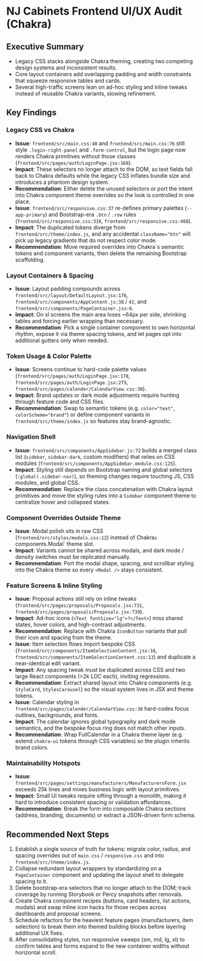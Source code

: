 # NJ Cabinets Frontend UI/UX Audit (Chakra)

## Executive Summary
- Legacy CSS stacks alongside Chakra theming, creating two competing design systems and inconsistent results.
- Core layout containers add overlapping padding and width constraints that squeeze responsive tables and cards.
- Several high-traffic screens lean on ad-hoc styling and inline tweaks instead of reusable Chakra variants, slowing refinement.

## Key Findings
### Legacy CSS vs Chakra
- **Issue**: `frontend/src/main.css:40` and `frontend/src/main.css:76` still style `.login-right-panel` and `.form-control`, but the login page now renders Chakra primitives without those classes (`frontend/src/pages/auth/LoginPage.jsx:168`).
- **Impact**: These selectors no longer attach to the DOM, so text fields fall back to Chakra defaults while the legacy CSS inflates bundle size and introduces a phantom design system.
- **Recommendation**: Either delete the unused selectors or port the intent into Chakra component theme overrides so the look is controlled in one place.
- **Issue**: `frontend/src/responsive.css:37` re-defines primary palettes (`--app-primary`) and Bootstrap-era `.btn` / `.row` rules (`frontend/src/responsive.css:316`, `frontend/src/responsive.css:468`).
- **Impact**: The duplicated tokens diverge from `frontend/src/theme/index.js`, and any accidental `className="btn"` will pick up legacy gradients that do not respect color mode.
- **Recommendation**: Move required overrides into Chakra`s semantic tokens and component variants, then delete the remaining Bootstrap scaffolding.

### Layout Containers & Spacing
- **Issue**: Layout padding compounds across `frontend/src/layout/DefaultLayout.jsx:176`, `frontend/src/components/AppContent.js:38` / `42`, and `frontend/src/components/PageContainer.jsx:6`.
- **Impact**: On xl screens the main area loses ~64px per side, shrinking tables and forcing earlier wrapping than necessary.
- **Recommendation**: Pick a single container component to own horizontal rhythm, expose it via theme spacing tokens, and let pages opt into additional gutters only when needed.

### Token Usage & Color Palette
- **Issue**: Screens continue to hard-code palette values (`frontend/src/pages/auth/LoginPage.jsx:178`, `frontend/src/pages/auth/LoginPage.jsx:275`, `frontend/src/pages/calender/CalendarView.css:30`).
- **Impact**: Brand updates or dark mode adjustments require hunting through feature code and CSS files.
- **Recommendation**: Swap to semantic tokens (e.g. `color="text"`, `colorScheme="brand"`) or define component variants in `frontend/src/theme/index.js` so features stay brand-agnostic.

### Navigation Shell
- **Issue**: `frontend/src/components/AppSidebar.js:72` builds a merged class list (`sidebar`, `sidebar-dark`, custom modifiers) that relies on CSS modules (`frontend/src/components/AppSidebar.module.css:125`).
- **Impact**: Styling still depends on Bootstrap naming and global selectors (`:global(.sidebar-nav)`), so theming changes require touching JS, CSS modules, and global CSS.
- **Recommendation**: Replace the class concatenation with Chakra layout primitives and move the styling rules into a `Sidebar` component theme to centralize hover and collapsed states.

### Component Overrides Outside Theme
- **Issue**: Modal polish sits in raw CSS (`frontend/src/styles/modals.css:12`) instead of Chakra`s `components.Modal` theme slot.
- **Impact**: Variants cannot be shared across modals, and dark mode / density switches must be replicated manually.
- **Recommendation**: Port the modal shape, spacing, and scrollbar styling into the Chakra theme so every `<Modal />` stays consistent.

### Feature Screens & Inline Styling
- **Issue**: Proposal actions still rely on inline tweaks (`frontend/src/pages/proposals/Proposals.jsx:731`, `frontend/src/pages/proposals/Proposals.jsx:739`).
- **Impact**: Ad-hoc icons (`<Text fontSize="lg">?</Text>`) miss shared states, hover colors, and high-contrast adjustments.
- **Recommendation**: Replace with Chakra `IconButton` variants that pull their icon and spacing from the theme.
- **Issue**: Item selection flows import bespoke CSS (`frontend/src/components/ItemSelectionContent.jsx:16`, `frontend/src/components/ItemSelectionContent.css:13`) and duplicate a near-identical edit variant.
- **Impact**: Any spacing tweak must be duplicated across CSS and two large React components (>2k LOC each), inviting regressions.
- **Recommendation**: Extract shared layout into Chakra components (e.g. `StyleCard`, `StylesCarousel`) so the visual system lives in JSX and theme tokens.
- **Issue**: Calendar styling in `frontend/src/pages/calender/CalendarView.css:30` hard-codes focus outlines, backgrounds, and fonts.
- **Impact**: The calendar ignores global typography and dark mode semantics, and the bespoke focus ring does not match other inputs.
- **Recommendation**: Wrap FullCalendar in a Chakra theme layer (e.g. extend `chakra-ui` tokens through CSS variables) so the plugin inherits brand colors.

### Maintainability Hotspots
- **Issue**: `frontend/src/pages/settings/manufacturers/ManufacturersForm.jsx` exceeds 25k lines and mixes business logic with layout primitives.
- **Impact**: Small UI tweaks require sifting through a monolith, making it hard to introduce consistent spacing or validation affordances.
- **Recommendation**: Break the form into composable Chakra sections (address, branding, documents) or extract a JSON-driven form schema.

## Recommended Next Steps
1. Establish a single source of truth for tokens: migrate color, radius, and spacing overrides out of `main.css` / `responsive.css` and into `frontend/src/theme/index.js`.
2. Collapse redundant layout wrappers by standardizing on a `PageContainer` component and updating the layout shell to delegate spacing to it.
3. Delete bootstrap-era selectors that no longer attach to the DOM; track coverage by running Storybook or Percy snapshots after removals.
4. Create Chakra component recipes (buttons, card headers, list actions, modals) and swap inline icon hacks for those recipes across dashboards and proposal screens.
5. Schedule refactors for the heaviest feature pages (manufacturers, item selection) to break them into themed building blocks before layering additional UX fixes.
6. After consolidating styles, run responsive sweeps (sm, md, lg, xl) to confirm tables and forms expand to the new container widths without horizontal scroll.
